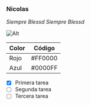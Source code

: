### Nicolas

*Siempre Blessd*
_Siempre Blessd_

![Alt](https://www.elespectador.com/resizer/NvJee0xUAPW7z9w2_yernOu37UI=/910x606/filters:quality(70):format(jpeg)/cloudfront-us-east-1.images.arcpublishing.com/elespectador/QO2PIESG6BBBNLNSJHXWE3YAUU.jpeg)

| Color | Código |
| ----------- | ----------- |
| Rojo | #FF0000 |
| Azul | #0000FF |

- [x] Primera tarea
- [ ] Segunda tarea
- [ ] Tercera tarea
<!---
usernicolasmaya/usernicolasmaya is a ✨ special ✨ repository because its `README.md` (this file) appears on your GitHub profile.
You can click the Preview link to take a look at your changes.
--->
